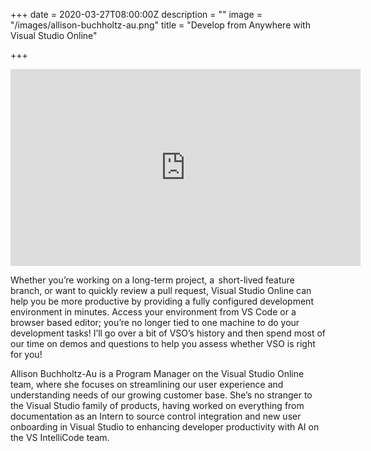 +++
date = 2020-03-27T08:00:00Z
description = ""
image = "/images/allison-buchholtz-au.png"
title = "Develop from Anywhere with Visual Studio Online"

+++
<iframe width="560" height="315" src="https://www.youtube.com/embed/36pbbdPUGks" frameborder="0" allow="accelerometer; autoplay; clipboard-write; encrypted-media; gyroscope; picture-in-picture" allowfullscreen></iframe>

Whether you’re working on a long-term project, a  short-lived feature branch, or want to quickly review a pull request, Visual Studio Online can help you be more productive by providing a fully configured development environment in minutes. Access your environment from VS Code or a browser based editor; you’re no longer tied to one machine to do your development tasks! I’ll go over a bit of VSO’s history and then spend most of our time on demos and questions to help you assess whether VSO is right for you!

Allison Buchholtz-Au is a Program Manager on the Visual Studio Online team, where she focuses on streamlining our user experience and understanding needs of our growing customer base. She’s no stranger to the Visual Studio family of products, having worked on everything from documentation as an Intern to source control integration and new user onboarding in Visual Studio to enhancing developer productivity with AI on the VS IntelliCode team.